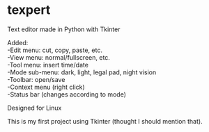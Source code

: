 # texpert  
Text editor made in Python with Tkinter  
 

Added:  
 -Edit menu: cut, copy, paste, etc.  
 -View menu: normal/fullscreen, etc.         
 -Tool menu: insert time/date  
 -Mode sub-menu: dark, light, legal pad, night vision    
 -Toolbar: open/save  
 -Context menu (right click)  
 -Status bar (changes according to mode)  
 
 
 Designed for Linux
      
 
 This is my first project using Tkinter (thought I should mention that).  
 
